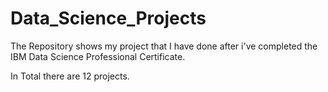 # Data_Science_Projects

The Repository shows my project that I have done after i've completed the IBM Data Science Professional Certificate. 

In Total there are 12 projects. 

